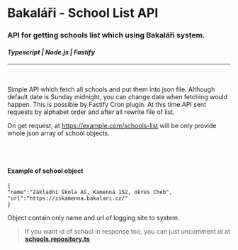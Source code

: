 # Bakaláři - School List API


### API for getting schools list which using Bakaláři system.
#### *Typescript | Node.js | Fastify*

---

<br/><br/>
Simple API which fetch all schools and put them into json file. Although default date is Sunday midnight, you can change date when fetching would happen. This is possible by Fastify Cron plugin. At this time API sent requests by alphabet order and after all rewrite file of list.

On get request, at https://example.com/schools-list will be only provide whole json array of school objects.

<br/><br/>

#### Example of school object
```
{
"name":"Základní škola Aš, Kamenná 152, okres Cheb",
"url":"https://zskamenna.bakalari.cz/"
}
```

Object contain only name and url of logging site to system.
> If you want id of school in response too, you can just uncomment id at __[schools.repository.ts](https://github.com/michalmacenka/bakalar-school-list-api/blob/main/src/modules/schools/schools.repository.ts)__ 
